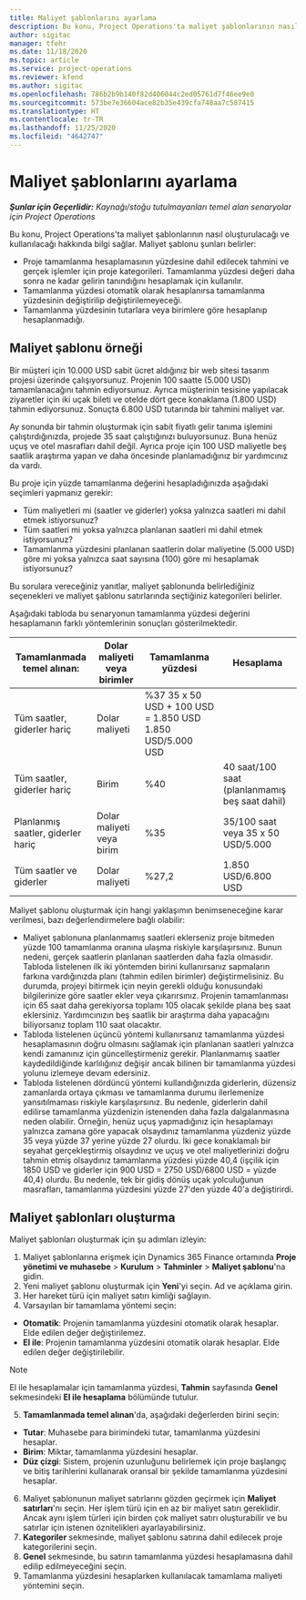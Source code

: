 ```yaml
---
title: Maliyet şablonlarını ayarlama
description: Bu konu, Project Operations'ta maliyet şablonlarının nasıl oluşturulacağı ve kullanılacağı hakkında bilgi sağlar.
author: sigitac
manager: tfehr
ms.date: 11/18/2020
ms.topic: article
ms.service: project-operations
ms.reviewer: kfend
ms.author: sigitac
ms.openlocfilehash: 786b2b9b140f82d406044c2ed05761d7f46ee9e0
ms.sourcegitcommit: 573be7e36604ace82b35e439cfa748aa7c587415
ms.translationtype: HT
ms.contentlocale: tr-TR
ms.lasthandoff: 11/25/2020
ms.locfileid: "4642747"
---
```

# <a name="set-up-cost-templates"></a>Maliyet şablonlarını ayarlama

_**Şunlar için Geçerlidir:** Kaynağı/stoğu tutulmayanları temel alan senaryolar için Project Operations_


Bu konu, Project Operations'ta maliyet şablonlarının nasıl oluşturulacağı ve kullanılacağı hakkında bilgi sağlar. Maliyet şablonu şunları belirler:

- Proje tamamlanma hesaplamasının yüzdesine dahil edilecek tahmini ve gerçek işlemler için proje kategorileri. Tamamlanma yüzdesi değeri daha sonra ne kadar gelirin tanındığını hesaplamak için kullanılır.
- Tamamlanma yüzdesi otomatik olarak hesaplanırsa tamamlanma yüzdesinin değiştirilip değiştirilemeyeceği.
- Tamamlanma yüzdesinin tutarlara veya birimlere göre hesaplanıp hesaplanmadığı.

## <a name="cost-template-example"></a>Maliyet şablonu örneği

Bir müşteri için 10.000 USD sabit ücret aldığınız bir web sitesi tasarım projesi üzerinde çalışıyorsunuz. Projenin 100 saatte (5.000 USD) tamamlanacağını tahmin ediyorsunuz. Ayrıca müşterinin tesisine yapılacak ziyaretler için iki uçak bileti ve otelde dört gece konaklama (1.800 USD) tahmin ediyorsunuz. Sonuçta 6.800 USD tutarında bir tahmini maliyet var.

Ay sonunda bir tahmin oluşturmak için sabit fiyatlı gelir tanıma işlemini çalıştırdığınızda, projede 35 saat çalıştığınızı buluyorsunuz. Buna henüz uçuş ve otel masrafları dahil değil. Ayrıca proje için 100 USD maliyetle beş saatlik araştırma yapan ve daha öncesinde planlamadığınız bir yardımcınız da vardı.

Bu proje için yüzde tamamlanma değerini hesapladığınızda aşağıdaki seçimleri yapmanız gerekir:

- Tüm maliyetleri mi (saatler ve giderler) yoksa yalnızca saatleri mi dahil etmek istiyorsunuz?
- Tüm saatleri mi yoksa yalnızca planlanan saatleri mi dahil etmek istiyorsunuz?
- Tamamlanma yüzdesini planlanan saatlerin dolar maliyetine (5.000 USD) göre mi yoksa yalnızca saat sayısına (100) göre mi hesaplamak istiyorsunuz?

Bu sorulara vereceğiniz yanıtlar, maliyet şablonunda belirlediğiniz seçenekleri ve maliyet şablonu satırlarında seçtiğiniz kategorileri belirler.

Aşağıdaki tabloda bu senaryonun tamamlanma yüzdesi değerini hesaplamanın farklı yöntemlerinin sonuçları gösterilmektedir.

| Tamamlanmada temel alınan: | Dolar maliyeti veya birimler | Tamamlanma yüzdesi | Hesaplama |
| --- | --- | --- | --- |
| Tüm saatler, giderler hariç | Dolar maliyeti | %37 35 x 50 USD + 100 USD = 1.850 USD 1.850 USD/5.000 USD |
| Tüm saatler, giderler hariç | Birim | %40 | 40 saat/100 saat (planlanmamış beş saat dahil) |
| Planlanmış saatler, giderler hariç | Dolar maliyeti veya birim | %35 | 35/100 saat veya 35 x 50 USD/5.000 |
| Tüm saatler ve giderler | Dolar maliyeti | %27,2 | 1.850 USD/6.800 USD |

Maliyet şablonu oluşturmak için hangi yaklaşımın benimseneceğine karar verilmesi, bazı değerlendirmelere bağlı olabilir:

- Maliyet şablonuna planlanmamış saatleri eklerseniz proje bitmeden yüzde 100 tamamlanma oranına ulaşma riskiyle karşılaşırsınız. Bunun nedeni, gerçek saatlerin planlanan saatlerden daha fazla olmasıdır. Tabloda listelenen ilk iki yöntemden birini kullanırsanız sapmaların farkına vardığınızda planı (tahmin edilen birimler) değiştirmelisiniz. Bu durumda, projeyi bitirmek için neyin gerekli olduğu konusundaki bilgilerinize göre saatler ekler veya çıkarırsınız. Projenin tamamlanması için 65 saat daha gerekiyorsa toplamı 105 olacak şekilde plana beş saat eklersiniz. Yardımcınızın beş saatlik bir araştırma daha yapacağını biliyorsanız toplam 110 saat olacaktır.
- Tabloda listelenen üçüncü yöntemi kullanırsanız tamamlanma yüzdesi hesaplamasının doğru olmasını sağlamak için planlanan saatleri yalnızca kendi zamanınız için güncelleştirmeniz gerekir. Planlanmamış saatler kaydedildiğinde karlılığınız değişir ancak bilinen bir tamamlanma yüzdesi yolunu izlemeye devam edersiniz.
- Tabloda listelenen dördüncü yöntemi kullandığınızda giderlerin, düzensiz zamanlarda ortaya çıkması ve tamamlanma durumu ilerlemenize yansıtılmaması riskiyle karşılaşırsınız. Bu nedenle, giderlerin dahil edilirse tamamlanma yüzdenizin istenenden daha fazla dalgalanmasına neden olabilir. Örneğin, henüz uçuş yapmadığınız için hesaplamayı yalnızca zamana göre yapacak olsaydınız tamamlanma yüzdeniz yüzde 35 veya yüzde 37 yerine yüzde 27 olurdu. İki gece konaklamalı bir seyahat gerçekleştirmiş olsaydınız ve uçuş ve otel maliyetlerinizi doğru tahmin etmiş olsaydınız tamamlanma yüzdesi yüzde 40,4 (işçilik için 1850 USD ve giderler için 900 USD = 2750 USD/6800 USD = yüzde 40,4) olurdu. Bu nedenle, tek bir gidiş dönüş uçak yolculuğunun masrafları, tamamlanma yüzdesini yüzde 27'den yüzde 40'a değiştirirdi.

## <a name="create-cost-templates"></a>Maliyet şablonları oluşturma
Maliyet şablonları oluşturmak için şu adımları izleyin:

1. Maliyet şablonlarına erişmek için Dynamics 365 Finance ortamında **Proje yönetimi ve muhasebe** > **Kurulum** > **Tahminler** > **Maliyet şablonu**'na gidin.
2. Yeni maliyet şablonu oluşturmak için **Yeni**'yi seçin. Ad ve açıklama girin.
3. Her hareket türü için maliyet satırı kimliği sağlayın.
4. Varsayılan bir tamamlama yöntemi seçin:

  - **Otomatik**: Projenin tamamlanma yüzdesini otomatik olarak hesaplar. Elde edilen değer değiştirilemez.
  - **El ile**: Projenin tamamlanma yüzdesini otomatik olarak hesaplar. Elde edilen değer değiştirilebilir.

  > [!NOTE]
  > El ile hesaplamalar için tamamlanma yüzdesi, **Tahmin** sayfasında **Genel** sekmesindeki **El ile hesaplama** bölümünde tutulur.

5. **Tamamlanmada temel alınan**'da, aşağıdaki değerlerden birini seçin:

  - **Tutar**: Muhasebe para birimindeki tutar, tamamlanma yüzdesini hesaplar.
  - **Birim**: Miktar, tamamlanma yüzdesini hesaplar.
  - **Düz çizgi**: Sistem, projenin uzunluğunu belirlemek için proje başlangıç ve bitiş tarihlerini kullanarak oransal bir şekilde tamamlanma yüzdesini hesaplar.

6. Maliyet şablonunun maliyet satırlarını gözden geçirmek için **Maliyet satırları**'nı seçin. Her işlem türü için en az bir maliyet satırı gereklidir. Ancak aynı işlem türleri için birden çok maliyet satırı oluşturabilir ve bu satırlar için istenen öznitelikleri ayarlayabilirsiniz.
7. **Kategoriler** sekmesinde, maliyet şablonu satırına dahil edilecek proje kategorilerini seçin.
8. **Genel** sekmesinde, bu satırın tamamlanma yüzdesi hesaplamasına dahil edilip edilmeyeceğini seçin.
9. Tamamlanma yüzdesini hesaplarken kullanılacak tamamlama maliyeti yöntemini seçin.
